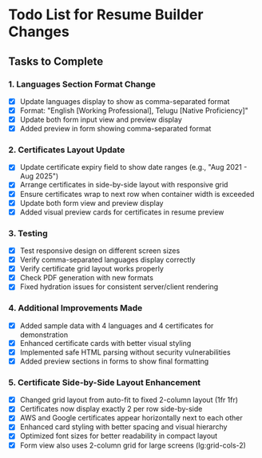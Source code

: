 # Todo List for Resume Builder Changes

## Tasks to Complete

### 1. Languages Section Format Change
- [x] Update languages display to show as comma-separated format
- [x] Format: "English [Working Professional], Telugu [Native Proficiency]"
- [x] Update both form input view and preview display
- [x] Added preview in form showing comma-separated format

### 2. Certificates Layout Update
- [x] Update certificate expiry field to show date ranges (e.g., "Aug 2021 - Aug 2025")
- [x] Arrange certificates in side-by-side layout with responsive grid
- [x] Ensure certificates wrap to next row when container width is exceeded
- [x] Update both form view and preview display
- [x] Added visual preview cards for certificates in resume preview

### 3. Testing
- [x] Test responsive design on different screen sizes
- [x] Verify comma-separated languages display correctly
- [x] Verify certificate grid layout works properly
- [x] Check PDF generation with new formats
- [x] Fixed hydration issues for consistent server/client rendering

### 4. Additional Improvements Made
- [x] Added sample data with 4 languages and 4 certificates for demonstration
- [x] Enhanced certificate cards with better visual styling
- [x] Implemented safe HTML parsing without security vulnerabilities
- [x] Added preview sections in forms to show final formatting

### 5. Certificate Side-by-Side Layout Enhancement
- [x] Changed grid layout from auto-fit to fixed 2-column layout (1fr 1fr)
- [x] Certificates now display exactly 2 per row side-by-side
- [x] AWS and Google certificates appear horizontally next to each other
- [x] Enhanced card styling with better spacing and visual hierarchy
- [x] Optimized font sizes for better readability in compact layout
- [x] Form view also uses 2-column grid for large screens (lg:grid-cols-2)
